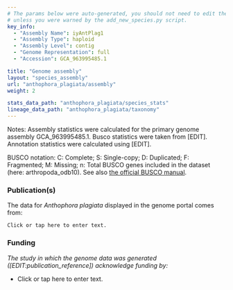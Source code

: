 ```yaml
---
# The params below were auto-generated, you should not need to edit them...
# unless you were warned by the add_new_species.py script.
key_info:
  - "Assembly Name": iyAntPlag1
  - "Assembly Type": haploid
  - "Assembly Level": contig
  - "Genome Representation": full
  - "Accession": GCA_963995485.1

title: "Genome assembly"
layout: "species_assembly"
url: "anthophora_plagiata/assembly"
weight: 2

stats_data_path: "anthophora_plagiata/species_stats"
lineage_data_path: "anthophora_plagiata/taxonomy"
---
```


Notes: Assembly statistics were calculated for the primary genome assembly GCA_963995485.1. Busco statistics were taken from [EDIT]. Annotation statistics were calculated using [EDIT].

BUSCO notation: C: Complete; S: Single-copy; D: Duplicated; F: Fragmented; M: Missing; n: Total BUSCO genes included in the dataset (here: arthropoda_odb10). See also [the official BUSCO manual](https://busco.ezlab.org/busco_userguide.html#interpreting-the-results).

### Publication(s)

The data for *Anthophora plagiata* displayed in the genome portal comes from:

```{style=citation}
Click or tap here to enter text.
```

### Funding

*The study in which the genome data was generated ([EDIT:publication_reference]) acknowledge funding by:*

- Click or tap here to enter text.
